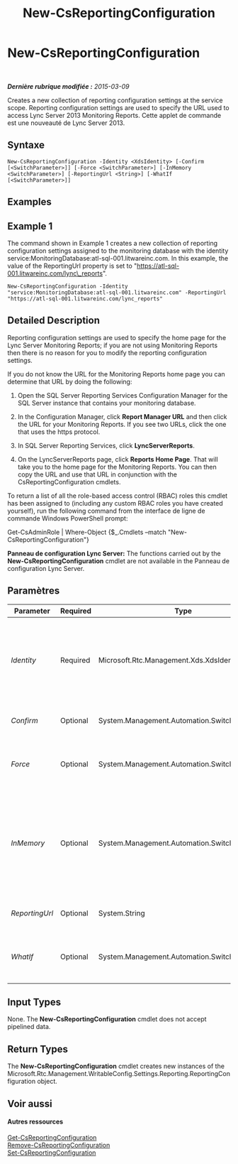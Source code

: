 ﻿---
title: New-CsReportingConfiguration
TOCTitle: New-CsReportingConfiguration
ms:assetid: 2f033456-5c1c-4313-ab17-37038a412189
ms:mtpsurl: https://technet.microsoft.com/fr-fr/library/JJ204787(v=OCS.15)
ms:contentKeyID: 49296752
ms.date: 05/20/2016
mtps_version: v=OCS.15
ms.translationtype: HT
---

# New-CsReportingConfiguration

 

_**Dernière rubrique modifiée :** 2015-03-09_

Creates a new collection of reporting configuration settings at the service scope. Reporting configuration settings are used to specify the URL used to access Lync Server 2013 Monitoring Reports. Cette applet de commande est une nouveauté de Lync Server 2013.

## Syntaxe

    New-CsReportingConfiguration -Identity <XdsIdentity> [-Confirm [<SwitchParameter>]] [-Force <SwitchParameter>] [-InMemory <SwitchParameter>] [-ReportingUrl <String>] [-WhatIf [<SwitchParameter>]]

## Examples

## Example 1

The command shown in Example 1 creates a new collection of reporting configuration settings assigned to the monitoring database with the identity service:MonitoringDatabase:atl-sql-001.litwareinc.com. In this example, the value of the ReportingUrl property is set to "https://atl-sql-001.litwareinc.com/lync\_reports".

    New-CsReportingConfiguration -Identity "service:MonitoringDatabase:atl-sql-001.litwareinc.com" -ReportingUrl "https://atl-sql-001.litwareinc.com/lync_reports"

## Detailed Description

Reporting configuration settings are used to specify the home page for the Lync Server Monitoring Reports; if you are not using Monitoring Reports then there is no reason for you to modify the reporting configuration settings.

If you do not know the URL for the Monitoring Reports home page you can determine that URL by doing the following:

1.  Open the SQL Server Reporting Services Configuration Manager for the SQL Server instance that contains your monitoring database.

2.  In the Configuration Manager, click **Report Manager URL** and then click the URL for your Monitoring Reports. If you see two URLs, click the one that uses the https protocol.

3.  In SQL Server Reporting Services, click **LyncServerReports**.

4.  On the LyncServerReports page, click **Reports Home Page**. That will take you to the home page for the Monitoring Reports. You can then copy the URL and use that URL in conjunction with the CsReportingConfiguration cmdlets.

To return a list of all the role-based access control (RBAC) roles this cmdlet has been assigned to (including any custom RBAC roles you have created yourself), run the following command from the interface de ligne de commande Windows PowerShell prompt:

Get-CsAdminRole | Where-Object {$\_.Cmdlets –match "New-CsReportingConfiguration"}

**Panneau de configuration Lync Server:** The functions carried out by the **New-CsReportingConfiguration** cmdlet are not available in the Panneau de configuration Lync Server.

## Paramètres


<table>
<colgroup>
<col style="width: 25%" />
<col style="width: 25%" />
<col style="width: 25%" />
<col style="width: 25%" />
</colgroup>
<thead>
<tr class="header">
<th>Parameter</th>
<th>Required</th>
<th>Type</th>
<th>Description</th>
</tr>
</thead>
<tbody>
<tr class="odd">
<td><p><em>Identity</em></p></td>
<td><p>Required</p></td>
<td><p>Microsoft.Rtc.Management.Xds.XdsIdentity</p></td>
<td><p>Service Identity of the monitoring database to be associated with the new reporting configuration settings. For example:</p>
<p>-Identity &quot;Service:MonitoringDatabase:atl-sql-001.litwareinc.com&quot;</p></td>
</tr>
<tr class="even">
<td><p><em>Confirm</em></p></td>
<td><p>Optional</p></td>
<td><p>System.Management.Automation.SwitchParameter</p></td>
<td><p>Prompts you for confirmation before executing the command.</p></td>
</tr>
<tr class="odd">
<td><p><em>Force</em></p></td>
<td><p>Optional</p></td>
<td><p>System.Management.Automation.SwitchParameter</p></td>
<td><p>Suppresses the display of any non-fatal error message that might occur when running the command.</p></td>
</tr>
<tr class="even">
<td><p><em>InMemory</em></p></td>
<td><p>Optional</p></td>
<td><p>System.Management.Automation.SwitchParameter</p></td>
<td><p>Creates an object reference without actually committing the object as a permanent change. If you assign the output of this cmdlet called with this parameter to a variable, you can make changes to the properties of the object reference and then commit those changes by calling this cmdlet’s matching Set- cmdlet.</p></td>
</tr>
<tr class="odd">
<td><p><em>ReportingUrl</em></p></td>
<td><p>Optional</p></td>
<td><p>System.String</p></td>
<td><p>URL for the Lync Server 2013 Monitoring Reports.</p></td>
</tr>
<tr class="even">
<td><p><em>WhatIf</em></p></td>
<td><p>Optional</p></td>
<td><p>System.Management.Automation.SwitchParameter</p></td>
<td><p>Describes what would happen if you executed the command without actually executing the command.</p></td>
</tr>
</tbody>
</table>


## Input Types

None. The **New-CsReportingConfiguration** cmdlet does not accept pipelined data.

## Return Types

The **New-CsReportingConfiguration** cmdlet creates new instances of the Microsoft.Rtc.Management.WritableConfig.Settings.Reporting.ReportingConfiguration object.

## Voir aussi

#### Autres ressources

[Get-CsReportingConfiguration](get-csreportingconfiguration.md)  
[Remove-CsReportingConfiguration](remove-csreportingconfiguration.md)  
[Set-CsReportingConfiguration](set-csreportingconfiguration.md)

